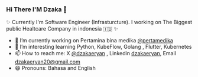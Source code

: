 ### Hi There I'M Dzaka 👋

✨ Currently I'm Software Engineer (Infrasturcture). I working on The Biggest public Healtcare Company in indonesia 🇮🇩  ✨ 

- 🔭 I’m currently working on Pertamina bina medika [@pertamedika](https://www.pertamedika.co.id/)
- 🌱 I’m interesting learning Python, KubeFlow, Golang , Flutter, Kubernetes
- 📫 How to reach me: X [@dzakaeryan](https://twitter.com/dzakaeryan) , Linkedin [dzakaeryan](https://www.linkedin.com/in/dzaka-eryan-377166104/), Email dzakaeryan20@gmail.com
- 😄 Pronouns: Bahasa and English

